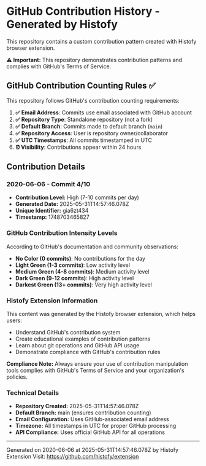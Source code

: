 # GitHub Contribution History - Generated by Histofy

This repository contains a custom contribution pattern created with Histofy browser extension.

**⚠️ Important:** This repository demonstrates contribution patterns and complies with GitHub's Terms of Service.

## GitHub Contribution Counting Rules ✅

This repository follows GitHub's contribution counting requirements:

1. **✅ Email Address**: Commits use email associated with GitHub account
2. **✅ Repository Type**: Standalone repository (not a fork)  
3. **✅ Default Branch**: Commits made to default branch (`main`)
4. **✅ Repository Access**: User is repository owner/collaborator
5. **✅ UTC Timestamps**: All commits timestamped in UTC
6. **⏰ Visibility**: Contributions appear within 24 hours

## Contribution Details

### 2020-06-06 - Commit 4/10
- **Contribution Level:** High (7-10 commits per day)
- **Generated Date:** 2025-05-31T14:57:46.078Z 
- **Unique Identifier:** gia6zt434
- **Timestamp:** 1748703465827

### GitHub Contribution Intensity Levels

According to GitHub's documentation and community observations:

- **No Color (0 commits)**: No contributions for the day
- **Light Green (1-3 commits)**: Low activity level  
- **Medium Green (4-8 commits)**: Medium activity level
- **Dark Green (9-12 commits)**: High activity level
- **Darkest Green (13+ commits)**: Very high activity level

### Histofy Extension Information

This content was generated by the Histofy browser extension, which helps users:
- Understand GitHub's contribution system
- Create educational examples of contribution patterns  
- Learn about git operations and GitHub API usage
- Demonstrate compliance with GitHub's contribution rules

**Compliance Note:** Always ensure your use of contribution manipulation tools complies with GitHub's Terms of Service and your organization's policies.

### Technical Details

- **Repository Created:** 2025-05-31T14:57:46.078Z
- **Default Branch:** main (ensures contribution counting)
- **Email Configuration:** Uses GitHub-associated email address
- **Timezone:** All timestamps in UTC for proper GitHub processing
- **API Compliance:** Uses official GitHub API for all operations

---
Generated on 2020-06-06 at 2025-05-31T14:57:46.078Z by Histofy Extension
Visit: https://github.com/histofy/extension
